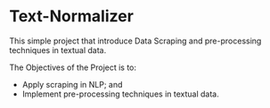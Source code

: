 # Text-Normalizer

This simple project that introduce Data Scraping and pre-processing techniques in textual data.

The Objectives of the Project is to:
- Apply scraping in NLP; and
- Implement pre-processing techniques in textual data.
